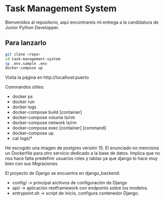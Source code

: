 # Task Management System
Bienvenidos al repositorio, aquí encontrareís mi entrega a la candidatura de Junior Python Developper.

## Para lanzarlo
```bash
git clone <repo>
cd task-management-system
cp .env.sample .env
docker-compose up
```
Visita la página en http://localhost:puerto

Commandos útiles:
- docker ps
- docker run
- docker logs
- docker-compose build [container]
- docker-compose volume ls/rm
- docker-compose network ls/rm
- docker-compose exec [container] [command]
- docker-compose up
- cat logs/*

He escogido una imagen de postgres versión 15. El enunciado no menciona un Dockerfile para otro servicio dedicado a la base de datos. Implica que no nos hace falta predefinir usuarios roles y tablas ya que django lo hace muy bien con sus Migraciones.

El proyecto de Django se encuentra en django_backend:
- config/ -> principal archivos de configuración de Django
- api/ -> aplicación restframework con endpoints sobre los modelos.
- entrypoint.sh -> script de inicio, configura contenedor Django.